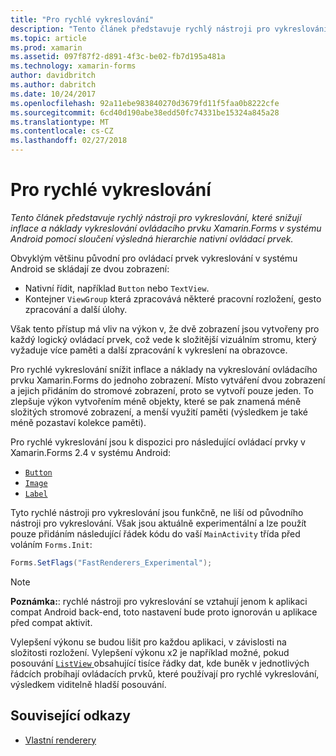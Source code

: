 ```yaml
---
title: "Pro rychlé vykreslování"
description: "Tento článek představuje rychlý nástroji pro vykreslování, které snižují inflace a náklady vykreslování ovládacího prvku Xamarin.Forms v systému Android pomocí sloučení výsledná hierarchie nativní ovládací prvek."
ms.topic: article
ms.prod: xamarin
ms.assetid: 097f87f2-d891-4f3c-be02-fb7d195a481a
ms.technology: xamarin-forms
author: davidbritch
ms.author: dabritch
ms.date: 10/24/2017
ms.openlocfilehash: 92a11ebe983840270d3679fd11f5faa0b8222cfe
ms.sourcegitcommit: 6cd40d190abe38edd50fc74331be15324a845a28
ms.translationtype: MT
ms.contentlocale: cs-CZ
ms.lasthandoff: 02/27/2018
---
```

# <a name="fast-renderers"></a>Pro rychlé vykreslování

_Tento článek představuje rychlý nástroji pro vykreslování, které snižují inflace a náklady vykreslování ovládacího prvku Xamarin.Forms v systému Android pomocí sloučení výsledná hierarchie nativní ovládací prvek._

Obvyklým většinu původní pro ovládací prvek vykreslování v systému Android se skládají ze dvou zobrazení:

- Nativní řídit, například `Button` nebo `TextView`.
- Kontejner `ViewGroup` která zpracovává některé pracovní rozložení, gesto zpracování a další úlohy.

Však tento přístup má vliv na výkon v, že dvě zobrazení jsou vytvořeny pro každý logický ovládací prvek, což vede k složitější vizuálním stromu, který vyžaduje více paměti a další zpracování k vykreslení na obrazovce.

Pro rychlé vykreslování snížit inflace a náklady na vykreslování ovládacího prvku Xamarin.Forms do jednoho zobrazení. Místo vytváření dvou zobrazení a jejich přidáním do stromové zobrazení, proto se vytvoří pouze jeden. To zlepšuje výkon vytvořením méně objekty, které se pak znamená méně složitých stromové zobrazení, a menší využití paměti (výsledkem je také méně pozastaví kolekce paměti).

Pro rychlé vykreslování jsou k dispozici pro následující ovládací prvky v Xamarin.Forms 2.4 v systému Android:

- [`Button`](https://developer.xamarin.com/api/type/Xamarin.Forms.Button/)
- [`Image`](https://developer.xamarin.com/api/type/Xamarin.Forms.Image/)
- [`Label`](https://developer.xamarin.com/api/type/Xamarin.Forms.Label/)

Tyto rychlé nástroji pro vykreslování jsou funkčně, ne liší od původního nástroji pro vykreslování. Však jsou aktuálně experimentální a lze použít pouze přidáním následující řádek kódu do vaší `MainActivity` třída před voláním `Forms.Init`:

```csharp
Forms.SetFlags("FastRenderers_Experimental");
```

> [!NOTE]
> **Poznámka:**: rychlé nástroji pro vykreslování se vztahují jenom k aplikaci compat Android back-end, toto nastavení bude proto ignorován u aplikace před compat aktivit.

Vylepšení výkonu se budou lišit pro každou aplikaci, v závislosti na složitosti rozložení. Vylepšení výkonu x2 je například možné, pokud posouvání [ `ListView` ](https://developer.xamarin.com/api/type/Xamarin.Forms.ListView/) obsahující tisíce řádky dat, kde buněk v jednotlivých řádcích probíhají ovládacích prvků, které používají pro rychlé vykreslování, výsledkem viditelně hladší posouvání.


## <a name="related-links"></a>Související odkazy

- [Vlastní renderery](~/xamarin-forms/app-fundamentals/custom-renderer/index.md)
